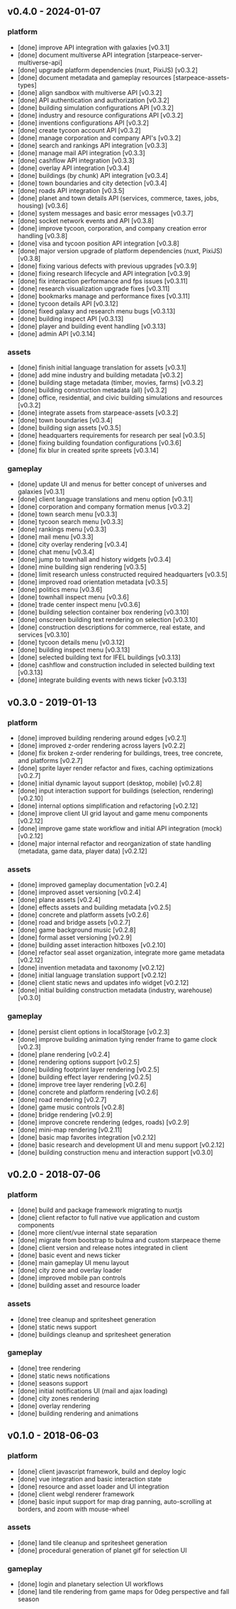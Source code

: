 
## v0.4.0 - 2024-01-07
### platform
* [done] improve API integration with galaxies [v0.3.1]
* [done] document multiverse API integration [starpeace-server-multiverse-api]
* [done] upgrade platform dependencies (nuxt, PixiJS) [v0.3.2]
* [done] document metadata and gameplay resources [starpeace-assets-types]
* [done] align sandbox with multiverse API [v0.3.2]
* [done] API authentication and authorization [v0.3.2]
* [done] building simulation configurations API [v0.3.2]
* [done] industry and resource configurations API [v0.3.2]
* [done] inventions configurations API [v0.3.2]
* [done] create tycoon account API [v0.3.2]
* [done] manage corporation and company API's [v0.3.2]
* [done] search and rankings API integration [v0.3.3]
* [done] manage mail API integration [v0.3.3]
* [done] cashflow API integration [v0.3.3]
* [done] overlay API integration [v0.3.4]
* [done] buildings (by chunk) API integration [v0.3.4]
* [done] town boundaries and city detection [v0.3.4]
* [done] roads API integration [v0.3.5]
* [done] planet and town details API (services, commerce, taxes, jobs, housing) [v0.3.6]
* [done] system messages and basic error messages [v0.3.7]
* [done] socket network events and API [v0.3.8]
* [done] improve tycoon, corporation, and company creation error handling [v0.3.8]
* [done] visa and tycoon position API integration [v0.3.8]
* [done] major version upgrade of platform dependencies (nuxt, PixiJS) [v0.3.8]
* [done] fixing various defects with previous upgrades [v0.3.9]
* [done] fixing research lifecycle and API integration [v0.3.9]
* [done] fix interaction performance and fps issues [v0.3.11]
* [done] research visualization upgrade fixes [v0.3.11]
* [done] bookmarks manage and performance fixes [v0.3.11]
* [done] tycoon details API [v0.3.12]
* [done] fixed galaxy and research menu bugs  [v0.3.13]
* [done] building inspect API [v0.3.13]
* [done] player and building event handling [v0.3.13]
* [done] admin API [v0.3.14]

### assets
* [done] finish initial language translation for assets [v0.3.1]
* [done] add mine industry and building metadata [v0.3.2]
* [done] building stage metadata (timber, movies, farms) [v0.3.2]
* [done] building construction metadata (all) [v0.3.2]
* [done] office, residential, and civic building simulations and resources [v0.3.2]
* [done] integrate assets from starpeace-assets [v0.3.2]
* [done] town boundaries [v0.3.4]
* [done] building sign assets [v0.3.5]
* [done] headquarters requirements for research per seal [v0.3.5]
* [done] fixing building foundation configurations [v0.3.6]
* [done] fix blur in created sprite spreets [v0.3.14]

### gameplay
* [done] update UI and menus for better concept of universes and galaxies [v0.3.1]
* [done] client language translations and menu option [v0.3.1]
* [done] corporation and company formation menus [v0.3.2]
* [done] town search menu [v0.3.3]
* [done] tycoon search menu [v0.3.3]
* [done] rankings menu [v0.3.3]
* [done] mail menu [v0.3.3]
* [done] city overlay rendering [v0.3.4]
* [done] chat menu [v0.3.4]
* [done] jump to townhall and history widgets [v0.3.4]
* [done] mine building sign rendering [v0.3.5]
* [done] limit research unless constructed required headquarters [v0.3.5]
* [done] improved road orientation metadata [v0.3.5]
* [done] politics menu [v0.3.6]
* [done] townhall inspect menu [v0.3.6]
* [done] trade center inspect menu [v0.3.6]
* [done] building selection container box rendering [v0.3.10]
* [done] onscreen building text rendering on selection [v0.3.10]
* [done] construction descriptions for commerce, real estate, and services [v0.3.10]
* [done] tycoon details menu [v0.3.12]
* [done] building inspect menu [v0.3.13]
* [done] selected building text for IFEL buildings [v0.3.13]
* [done] cashflow and construction included in selected building text [v0.3.13]
* [done] integrate building events with news ticker [v0.3.13]

## v0.3.0 - 2019-01-13
### platform
* [done] improved building rendering around edges [v0.2.1]
* [done] improved z-order rendering across layers [v0.2.2]
* [done] fix broken z-order rendering for buildings, trees, tree concrete, and platforms [v0.2.7]
* [done] sprite layer render refactor and fixes, caching optimizations [v0.2.7]
* [done] initial dynamic layout support (desktop, mobile) [v0.2.8]
* [done] input interaction support for buildings (selection, rendering) [v0.2.10]
* [done] internal options simplification and refactoring [v0.2.12]
* [done] improve client UI grid layout and game menu components [v0.2.12]
* [done] improve game state workflow and initial API integration (mock) [v0.2.12]
* [done] major internal refactor and reorganization of state handling (metadata, game data, player data) [v0.2.12]

### assets
* [done] improved gameplay documentation [v0.2.4]
* [done] improved asset versioning [v0.2.4]
* [done] plane assets [v0.2.4]
* [done] effects assets and building metadata [v0.2.5]
* [done] concrete and platform assets [v0.2.6]
* [done] road and bridge assets [v0.2.7]
* [done] game background music [v0.2.8]
* [done] formal asset versioning [v0.2.9]
* [done] building asset interaction hitboxes [v0.2.10]
* [done] refactor seal asset organization, integrate more game metadata [v0.2.12]
* [done] invention metadata and taxonomy [v0.2.12]
* [done] initial language translation support [v0.2.12]
* [done] client static news and updates info widget [v0.2.12]
* [done] initial building construction metadata (industry, warehouse) [v0.3.0]

### gameplay
* [done] persist client options in localStorage [v0.2.3]
* [done] improve building animation tying render frame to game clock [v0.2.3]
* [done] plane rendering [v0.2.4]
* [done] rendering options support [v0.2.5]
* [done] building footprint layer rendering [v0.2.5]
* [done] building effect layer rendering [v0.2.5]
* [done] improve tree layer rendering [v0.2.6]
* [done] concrete and platform rendering [v0.2.6]
* [done] road rendering [v0.2.7]
* [done] game music controls [v0.2.8]
* [done] bridge rendering [v0.2.9]
* [done] improve concrete rendering (edges, roads) [v0.2.9]
* [done] mini-map rendering [v0.2.11]
* [done] basic map favorites integration [v0.2.12]
* [done] basic research and development UI and menu support [v0.2.12]
* [done] building construction menu and interaction support [v0.3.0]

## v0.2.0 - 2018-07-06
### platform
* [done] build and package framework migrating to nuxtjs
* [done] client refactor to full native vue application and custom components
* [done] more client/vue internal state separation
* [done] migrate from bootstrap to bulma and custom starpeace theme
* [done] client version and release notes integrated in client
* [done] basic event and news ticker
* [done] main gameplay UI menu layout
* [done] city zone and overlay loader
* [done] improved mobile pan controls
* [done] building asset and resource loader

### assets
* [done] tree cleanup and spritesheet generation
* [done] static news support
* [done] buildings cleanup and spritesheet generation

### gameplay
* [done] tree rendering
* [done] static news notifications
* [done] seasons support
* [done] initial notifications UI (mail and ajax loading)
* [done] city zones rendering
* [done] overlay rendering
* [done] building rendering and animations

## v0.1.0 - 2018-06-03
### platform
* [done] client javascript framework, build and deploy logic
* [done] vue integration and basic interaction state
* [done] resource and asset loader and UI integration
* [done] client webgl renderer framework
* [done] basic input support for map drag panning, auto-scrolling at borders, and zoom with mouse-wheel

### assets
* [done] land tile cleanup and spritesheet generation
* [done] procedural generation of planet gif for selection UI

### gameplay
* [done] login and planetary selection UI workflows
* [done] land tile rendering from game maps for 0deg perspective and fall season
